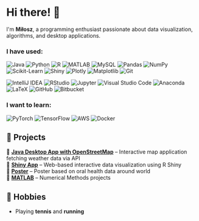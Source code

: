# Hi there! 👋  

I'm **Miłosz**, a programming enthusiast passionate about data visualization, algorithms, and desktop applications.  

### I have used:  
![Java](https://img.shields.io/badge/java-%23ED8B00.svg?style=for-the-badge&logo=openjdk&logoColor=white) 
![Python](https://img.shields.io/badge/python-3670A0?style=for-the-badge&logo=python&logoColor=ffdd54) 
![R](https://img.shields.io/badge/R-276DC3?style=for-the-badge&logo=r&logoColor=white) 
![MATLAB](https://img.shields.io/badge/MATLAB-0076A8?style=for-the-badge&logo=mathworks&logoColor=white) 
![MySQL](https://img.shields.io/badge/MySQL-4479A1?style=for-the-badge&logo=mysql&logoColor=white) 
![Pandas](https://img.shields.io/badge/Pandas-150458?style=for-the-badge&logo=pandas&logoColor=white) 
![NumPy](https://img.shields.io/badge/NumPy-013243?style=for-the-badge&logo=numpy&logoColor=white) 
![Scikit-Learn](https://img.shields.io/badge/Scikit--Learn-F7931E?style=for-the-badge&logo=scikit-learn&logoColor=white) 
![Shiny](https://img.shields.io/badge/Shiny-00AEEF?style=for-the-badge&logo=r&logoColor=white) 
![Plotly](https://img.shields.io/badge/Plotly-3F4F75?style=for-the-badge&logo=plotly&logoColor=white) 
![Matplotlib](https://img.shields.io/badge/Matplotlib-11557C?style=for-the-badge&logo=python&logoColor=white) 
![Git](https://img.shields.io/badge/Git-F05032?style=for-the-badge&logo=git&logoColor=white) 

![IntelliJ IDEA](https://img.shields.io/badge/IntelliJ-000000?style=for-the-badge&logo=intellij-idea&logoColor=white) 
![RStudio](https://img.shields.io/badge/RStudio-75AADB?style=for-the-badge&logo=rstudio&logoColor=white) 
![Jupyter](https://img.shields.io/badge/Jupyter-F37626?style=for-the-badge&logo=jupyter&logoColor=white) 
![Visual Studio Code](https://img.shields.io/badge/VS%20Code-007ACC?style=for-the-badge&logo=visual-studio-code&logoColor=white)
![Anaconda](https://img.shields.io/badge/Anaconda-44A833?style=for-the-badge&logo=anaconda&logoColor=white) 
![LaTeX](https://img.shields.io/badge/LaTeX-008080?style=for-the-badge&logo=latex&logoColor=white) 
![GitHub](https://img.shields.io/badge/GitHub-181717?style=for-the-badge&logo=github&logoColor=white) 
![Bitbucket](https://img.shields.io/badge/Bitbucket-0052CC?style=for-the-badge&logo=bitbucket&logoColor=white) 

### I want to learn:  
![PyTorch](https://img.shields.io/badge/PyTorch-EE4C2C?style=for-the-badge&logo=pytorch&logoColor=white) 
![TensorFlow](https://img.shields.io/badge/TensorFlow-FF6F00?style=for-the-badge&logo=tensorflow&logoColor=white) 
![AWS](https://img.shields.io/badge/AWS-232F3E?style=for-the-badge&logo=amazon-aws&logoColor=white) 
![Docker](https://img.shields.io/badge/Docker-2496ED?style=for-the-badge&logo=docker&logoColor=white) 


## 🚀 Projects  

🔹 **[Java Desktop App with OpenStreetMap](https://github.com/zielinskim04/ObjectProgrammingJava/tree/main/WeatherAppProject)** – Interactive map application fetching weather data via API  
🔹 **[Shiny App](https://github.com/zielinskim04/DataVisualisationTechniques/tree/main/project_2)** – Web-based interactive data visualization using R Shiny  
🔹 **[Poster](https://github.com/zielinskim04/DataVisualisationTechniques/tree/main/project_1)** – Poster based on oral health data around world  
🔹 **[MATLAB](https://github.com/zielinskim04/NumericalMethods?tab=readme-ov-file#numerical-methods)** – Numerical Methods projects 

## 🎾 Hobbies  

- Playing **tennis** and **running**

 

